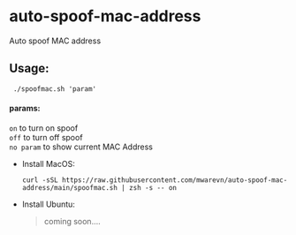 # auto-spoof-mac-address
 Auto spoof MAC address

## Usage:

`
 ./spoofmac.sh 'param'`

#### params:

`on` to turn on spoof <br />
`off` to turn off spoof <br />
`no param` to show current MAC Address

- Install MacOS:

  ```
  curl -sSL https://raw.githubusercontent.com/mwarevn/auto-spoof-mac-address/main/spoofmac.sh | zsh -s -- on
  ```

- Install Ubuntu:

  > coming soon....
